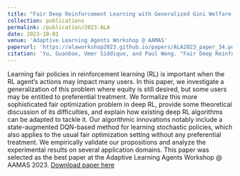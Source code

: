 ```yaml
---
title: "Fair Deep Reinforcement Learning with Generalized Gini Welfare Functions"
collection: publications
permalink: /publication/2023-ALA
date: 2023-10-01
venue: 'Adaptive Learning Agents Workshop @ AAMAS'
paperurl: 'https://alaworkshop2023.github.io/papers/ALA2023_paper_34.pdf'
citation: 'Yu, Guanbao, Umer Siddique, and Paul Weng. "Fair Deep Reinforcement Learning with Generalized Gini Welfare Functions." International Conference on Autonomous Agents and Multiagent Systems. Cham: Springer Nature Switzerland, 2023.'
---
```


Learning fair policies in reinforcement learning (RL) is important when the RL agent’s actions may impact many users. In this paper, we investigate a generalization of this problem where equity is still desired, but some users may be entitled to preferential treatment. We formalize this more sophisticated fair optimization problem in deep RL, provide some theoretical discussion of its difficulties, and explain how existing deep RL algorithms can be adapted to tackle it. Our algorithmic innovations notably include a state-augmented DQN-based method for learning stochastic policies, which also applies to the usual fair optimization setting without any preferential treatment. We empirically validate our propositions and analyze the experimental results on several application domains. This paper was selected as the best paper at the Adaptive Learning Agents Workshop @ AAMAS 2023. [Download paper here](https://alaworkshop2023.github.io/papers/ALA2023_paper_34.pdf)